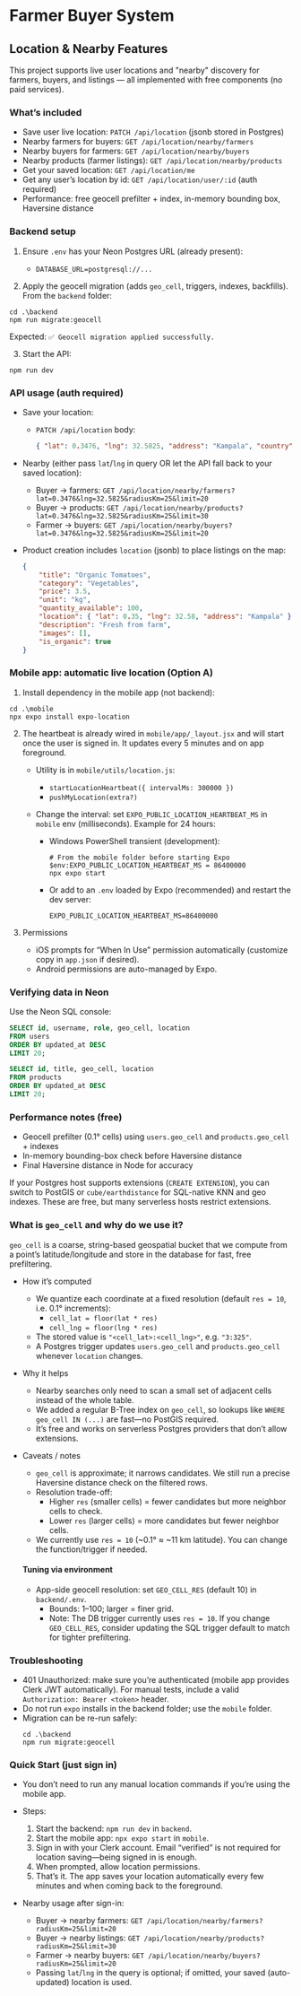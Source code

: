 # Farmer Buyer System

## Location & Nearby Features

This project supports live user locations and "nearby" discovery for farmers, buyers, and listings — all implemented with free components (no paid services).

### What’s included
- Save user live location: `PATCH /api/location` (jsonb stored in Postgres)
- Nearby farmers for buyers: `GET /api/location/nearby/farmers`
- Nearby buyers for farmers: `GET /api/location/nearby/buyers`
- Nearby products (farmer listings): `GET /api/location/nearby/products`
- Get your saved location: `GET /api/location/me`
- Get any user’s location by id: `GET /api/location/user/:id` (auth required)
- Performance: free geocell prefilter + index, in-memory bounding box, Haversine distance

### Backend setup
1) Ensure `.env` has your Neon Postgres URL (already present):
	 - `DATABASE_URL=postgresql://...`

2) Apply the geocell migration (adds `geo_cell`, triggers, indexes, backfills). From the `backend` folder:
```pwsh
cd .\backend
npm run migrate:geocell
```
Expected: `✅ Geocell migration applied successfully.`

3) Start the API:
```pwsh
npm run dev
```

### API usage (auth required)
- Save your location:
	- `PATCH /api/location` body:
		```json
		{ "lat": 0.3476, "lng": 32.5825, "address": "Kampala", "country": "UG" }
		```

- Nearby (either pass `lat`/`lng` in query OR let the API fall back to your saved location):
	- Buyer → farmers: `GET /api/location/nearby/farmers?lat=0.3476&lng=32.5825&radiusKm=25&limit=20`
	- Buyer → products: `GET /api/location/nearby/products?lat=0.3476&lng=32.5825&radiusKm=25&limit=30`
	- Farmer → buyers: `GET /api/location/nearby/buyers?lat=0.3476&lng=32.5825&radiusKm=25&limit=20`

- Product creation includes `location` (jsonb) to place listings on the map:
	```json
	{
		"title": "Organic Tomatoes",
		"category": "Vegetables",
		"price": 3.5,
		"unit": "kg",
		"quantity_available": 100,
		"location": { "lat": 0.35, "lng": 32.58, "address": "Kampala" },
		"description": "Fresh from farm",
		"images": [],
		"is_organic": true
	}
	```

### Mobile app: automatic live location (Option A)
1) Install dependency in the mobile app (not backend):
```pwsh
cd .\mobile
npx expo install expo-location
```

2) The heartbeat is already wired in `mobile/app/_layout.jsx` and will start once the user is signed in. It updates every 5 minutes and on app foreground.
	 - Utility is in `mobile/utils/location.js`:
		 - `startLocationHeartbeat({ intervalMs: 300000 })`
		 - `pushMyLocation(extra?)`

	 - Change the interval: set `EXPO_PUBLIC_LOCATION_HEARTBEAT_MS` in `mobile` env (milliseconds). Example for 24 hours:
		 - Windows PowerShell transient (development):
			 ```pwsh
			 # From the mobile folder before starting Expo
			 $env:EXPO_PUBLIC_LOCATION_HEARTBEAT_MS = 86400000
			 npx expo start
			 ```
		 - Or add to an `.env` loaded by Expo (recommended) and restart the dev server:
			 ```env
			 EXPO_PUBLIC_LOCATION_HEARTBEAT_MS=86400000
			 ```

3) Permissions
	 - iOS prompts for “When In Use” permission automatically (customize copy in `app.json` if desired).
	 - Android permissions are auto-managed by Expo.

### Verifying data in Neon
Use the Neon SQL console:
```sql
SELECT id, username, role, geo_cell, location
FROM users
ORDER BY updated_at DESC
LIMIT 20;

SELECT id, title, geo_cell, location
FROM products
ORDER BY updated_at DESC
LIMIT 20;
```

### Performance notes (free)
- Geocell prefilter (0.1° cells) using `users.geo_cell` and `products.geo_cell` + indexes
- In-memory bounding-box check before Haversine distance
- Final Haversine distance in Node for accuracy

If your Postgres host supports extensions (`CREATE EXTENSION`), you can switch to PostGIS or `cube/earthdistance` for SQL-native KNN and geo indexes. These are free, but many serverless hosts restrict extensions.

### What is `geo_cell` and why do we use it?
`geo_cell` is a coarse, string-based geospatial bucket that we compute from a point’s latitude/longitude and store in the database for fast, free prefiltering.

- How it’s computed
	- We quantize each coordinate at a fixed resolution (default `res = 10`, i.e. 0.1° increments):
		- `cell_lat = floor(lat * res)`
		- `cell_lng = floor(lng * res)`
	- The stored value is `"<cell_lat>:<cell_lng>"`, e.g. `"3:325"`.
	- A Postgres trigger updates `users.geo_cell` and `products.geo_cell` whenever `location` changes.

- Why it helps
	- Nearby searches only need to scan a small set of adjacent cells instead of the whole table.
	- We added a regular B-Tree index on `geo_cell`, so lookups like `WHERE geo_cell IN (...)` are fast—no PostGIS required.
	- It’s free and works on serverless Postgres providers that don’t allow extensions.

- Caveats / notes
	- `geo_cell` is approximate; it narrows candidates. We still run a precise Haversine distance check on the filtered rows.
	- Resolution trade-off:
		- Higher `res` (smaller cells) = fewer candidates but more neighbor cells to check.
		- Lower `res` (larger cells) = more candidates but fewer neighbor cells.
	- We currently use `res = 10` (~0.1° ≈ ~11 km latitude). You can change the function/trigger if needed.

	#### Tuning via environment
	- App-side geocell resolution: set `GEO_CELL_RES` (default 10) in `backend/.env`.
		- Bounds: 1–100; larger = finer grid.
		- Note: The DB trigger currently uses `res = 10`. If you change `GEO_CELL_RES`, consider updating the SQL trigger default to match for tighter prefiltering.

### Troubleshooting
- 401 Unauthorized: make sure you’re authenticated (mobile app provides Clerk JWT automatically). For manual tests, include a valid `Authorization: Bearer <token>` header.
- Do not run `expo` installs in the backend folder; use the `mobile` folder.
- Migration can be re-run safely:
	```pwsh
	cd .\backend
	npm run migrate:geocell
	```

### Quick Start (just sign in)
- You don’t need to run any manual location commands if you’re using the mobile app.
- Steps:
	1) Start the backend: `npm run dev` in `backend`.
	2) Start the mobile app: `npx expo start` in `mobile`.
	3) Sign in with your Clerk account. Email “verified” is not required for location saving—being signed in is enough.
	4) When prompted, allow location permissions.
	5) That’s it. The app saves your location automatically every few minutes and when coming back to the foreground.

- Nearby usage after sign-in:
	- Buyer → nearby farmers: `GET /api/location/nearby/farmers?radiusKm=25&limit=20`
	- Buyer → nearby listings: `GET /api/location/nearby/products?radiusKm=25&limit=30`
	- Farmer → nearby buyers: `GET /api/location/nearby/buyers?radiusKm=25&limit=20`
	- Passing `lat`/`lng` in the query is optional; if omitted, your saved (auto-updated) location is used.


